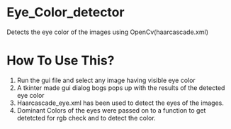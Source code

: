 # Eye_Color_detector
Detects the eye color of the images using OpenCv(haarcascade.xml)

# How To Use This?
1. Run the gui file and select any image having visible eye color
2. A tkinter made gui dialog bogs pops up with the results of the detected eye color
3. Haarcascade_eye.xml has been used to detect the eyes of the images.
4. Dominant Colors of the eyes were passed on to a function to get detetcted for rgb check and to detect the color.
